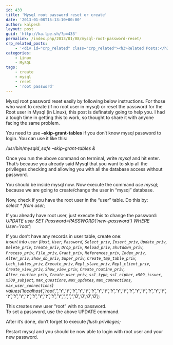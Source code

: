 ```yaml
---
id: 433
title: 'Mysql root password reset or create'
date: '2013-01-08T15:13:10+00:00'
author: kalpesh
layout: post
guid: 'http://ka.lpe.sh/?p=433'
permalink: /index.php/2013/01/08/mysql-root-password-reset/
crp_related_posts:
    - '<div id="crp_related" class="crp_related"><h3>Related Posts:</h3><ul><li><a href="http://ka.lpe.sh/2012/02/12/magento-add-admin-user-in-mysql/"     class="crp_title">Magento add admin user in MySQL</a></li><li><a href="http://ka.lpe.sh/2012/07/21/migrate-magento-to-new-server-domain-database-host/"     class="crp_title">Migrate magento to new server / domain / database / host</a></li><li><a href="http://ka.lpe.sh/2011/12/31/magento-show-maintenance-mode-page-website-under-construction/"     class="crp_title">Magento: Show maintenance mode page (website under construction)</a></li><li><a href="http://ka.lpe.sh/2013/02/09/linux-magento-daily-useful-development-commands/"     class="crp_title">Linux/Magento: Daily useful development commands</a></li><li><a href="http://ka.lpe.sh/2011/12/31/magento-register-guest-user-to-website-if-email-provided/"     class="crp_title">Magento: Register guest user to website if email provided</a></li></ul></div>'
categories:
    - Linux
    - MySQL
tags:
    - create
    - mysql
    - reset
    - 'root password'
---
```


Mysql root password reset easily by following below instructions. For those who want to create (if no root user in mysql) or reset the password for the Root user in Mysql (in Linux), this post is definately going to help you. I had a tough time in getting this to work, so thought to share it with anyone facing the same problem.

You need to use **–skip-grant-tables** if you don’t know mysql password to login. You can use it like this:

*/usr/bin/mysqld_safe –skip-grant-tables &amp;*

Once you run the above command on terminal, write *mysql* and hit enter. That’s because you already said Mysql that you want to skip all the privileges checking and allowing you with all the database access without password.

You should be inside mysql now. Now execute the command *use mysql;* because we are going to create/change the user in “mysql” database.  
  
Now, check if you have the root user in the “user” table. Do this by:  
*select * from user;*

If you already have root user, just execute this to change the password:  
*UPDATE user SET Password=PASSWORD(‘new-password’) WHERE User=’root’;*

If you don’t have any records in user table, create one:  
*insert into `user` (`Host`, `User`, `Password`, `Select_priv`, `Insert_priv`, `Update_priv`, `Delete_priv`, `Create_priv`, `Drop_priv`, `Reload_priv`, `Shutdown_priv`, `Process_priv`, `File_priv`, `Grant_priv`, `References_priv`, `Index_priv`, `Alter_priv`, `Show_db_priv`, `Super_priv`, `Create_tmp_table_priv`, `Lock_tables_priv`, `Execute_priv`, `Repl_slave_priv`, `Repl_client_priv`, `Create_view_priv`, `Show_view_priv`, `Create_routine_priv`, `Alter_routine_priv`, `Create_user_priv`, `ssl_type`, `ssl_cipher`, `x509_issuer`, `x509_subject`, `max_questions`, `max_updates`, `max_connections`, `max_user_connections`)  
values(‘localhost’,’root’,”,’Y’,’Y’,’Y’,’Y’,’Y’,’Y’,’Y’,’Y’,’Y’,’Y’,’Y’,’Y’,’Y’,’Y’,’Y’,’Y’,’Y’, ‘Y’,’Y’,’Y’,’Y’,’Y’,’Y’,’Y’,’Y’,’Y’,”,”,”,”,’0′,’0′,’0′,’0′);*

This creates new user “root” with no password.  
To set a password, use the above UPDATE command.

After it’s done, don’t forget to execute *flush privileges;*

Restart mysql and you should be now able to login with root user and your new password.